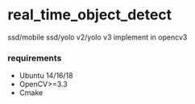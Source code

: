 # real_time_object_detect
ssd/mobile ssd/yolo v2/yolo v3 implement in opencv3
### requirements

  * Ubuntu 14/16/18
  * OpenCV>=3.3
  * Cmake
  
  
